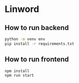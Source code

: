 # Linword

## How to run backend

```bash
python -m venv env
pip install -r requirements.txt
```

## How to run frontend

```bash
npm install
npm run start
```
